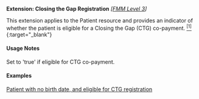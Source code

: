 **Extension: Closing the Gap Registration** *[[FMM Level 3](guidance.html)]*

This extension applies to the Patient resource and provides an indicator of whether the patient is eligible for a Closing the Gap (CTG) co-payment. [<sup>[1]</sup>](https://meteor.aihw.gov.au/content/index.phtml/itemId/603671){:target="_blank"}

#### Usage Notes
Set to 'true' if eligible for CTG co-payment.

#### Examples

[Patient with no birth date, and eligible for CTG registration](Patient-example2.html)
